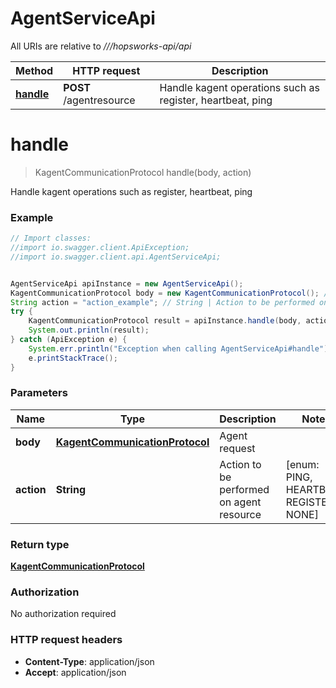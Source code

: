 # AgentServiceApi

All URIs are relative to *///hopsworks-api/api*

Method | HTTP request | Description
------------- | ------------- | -------------
[**handle**](AgentServiceApi.md#handle) | **POST** /agentresource | Handle kagent operations such as register, heartbeat, ping

<a name="handle"></a>
# **handle**
> KagentCommunicationProtocol handle(body, action)

Handle kagent operations such as register, heartbeat, ping

### Example
```java
// Import classes:
//import io.swagger.client.ApiException;
//import io.swagger.client.api.AgentServiceApi;


AgentServiceApi apiInstance = new AgentServiceApi();
KagentCommunicationProtocol body = new KagentCommunicationProtocol(); // KagentCommunicationProtocol | Agent request
String action = "action_example"; // String | Action to be performed on agent resource
try {
    KagentCommunicationProtocol result = apiInstance.handle(body, action);
    System.out.println(result);
} catch (ApiException e) {
    System.err.println("Exception when calling AgentServiceApi#handle");
    e.printStackTrace();
}
```

### Parameters

Name | Type | Description  | Notes
------------- | ------------- | ------------- | -------------
 **body** | [**KagentCommunicationProtocol**](KagentCommunicationProtocol.md)| Agent request |
 **action** | **String**| Action to be performed on agent resource | [enum: PING, HEARTBEAT, REGISTER, NONE]

### Return type

[**KagentCommunicationProtocol**](KagentCommunicationProtocol.md)

### Authorization

No authorization required

### HTTP request headers

 - **Content-Type**: application/json
 - **Accept**: application/json

